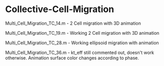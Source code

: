 # Collective-Cell-Migration

Multi_Cell_Migration_TC_14.m - 2 Cell migration with 3D animation

Multi_Cell_Migration_TC_19.m - Working 2 Cell migration with 3D animation

Multi_Cell_Migration_TC_28.m - Working ellipsoid migration with animation

Multi_Cell_Migration_TC_36.m - kt_eff still commented out, doesn't work otherwise. Animation surface color changes according to phase.
